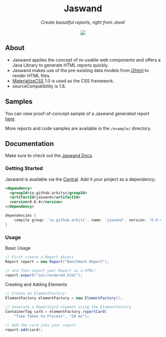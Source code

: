 <h1 align="center">Jaswand</h1>
<div align="center">
<em>Create beautiful reports, right from Java!</em> <br> <br>
<img src="https://github.com/arkits/jaswand/workflows/Java%20CI/badge.svg"></img>
</div>

## About

- Jaswand applies the concept of re-usable web components and offers a Java Library to generate HTML reports quickly. 
- Jaswand makes use of the pre-existing data models from [j2html](https://github.com/tipsy/j2html) to render HTML files.
- [MaterializeCSS](https://github.com/Dogfalo/materialize) 1.0 is used as the CSS framework. 
- sourceCompatibility is 1.8. 
  
## Samples

You can view proof-of-concept sample of a Jaswand generated report [here](https://arkits.github.io/jaswand/samples/showcase.html).  

More reports and code samples are available in the `/example/` directory.

## Documentation

Make sure to check out the [Jaswand Docs](https://arkits.github.io/jaswand/).

### Getting Started

Jaswand is available via the [Central](https://mvnrepository.com/artifact/io.github.arkits/jaswand). Add it your project as a dependency:

```xml
<dependency>
  <groupId>io.github.arkits</groupId>
  <artifactId>jaswand</artifactId>
  <version>0.0.4</version>
</dependency>
```
```groovy
dependencies {
    compile group: 'io.github.arkits', name: 'jaswand', version: '0.0.4'
}

```

### Usage

Basic Usage

```java
// First create a Report object
Report report = new Report("Benchmark Report");

// and then export your Report as a HTML!
report.export("out/rendered.html");
```

Creating and Adding Elements

```java
// Create an ElementFactory
ElementFactory elementFactory = new ElementFactory();

// Generate a ReportCard element using the ElementFactory
ContainerTag card = elementFactory.reportCard(
    "Time Taken to Process", "20 ms");

// Add the card into your report
report.add(card);

```
